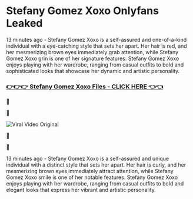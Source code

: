 # Stefany Gomez Xoxo Onlyfans Leaked

<p>13 minutes ago - Stefany Gomez Xoxo is a self-assured and one-of-a-kind individual with a eye-catching style that sets her apart. Her hair is red, and her mesmerizing brown eyes immediately grab attention, while Stefany Gomez Xoxo grin is one of her signature features. Stefany Gomez Xoxo enjoys playing with her wardrobe, ranging from casual outfits to bold and sophisticated looks that showcase her dynamic and artistic personality.</p><p>
<h3><a href="https://fansleaks.com-getfree.pro/stefany-gomez-xoxo" rel="nofollow">👉👉👉 Stefany Gomez Xoxo Files - CLICK HERE 👈👈</a></h3>
<p>🔻</p>
<p>🔻</p> <p>
<a href="https://fansleaks.com-getfree.pro/stefany-gomez-xoxo" rel="nofollow"><img src="https://i.imgur.com/0ZbtXZ5.gif" alt="Viral Video Original" style="max-width: 100%; display: inline-block;" data-target="animated-image.originalImage"></a>
<p>🔻</p>
<p>🔻</p> <p>13 minutes ago - Stefany Gomez Xoxo is a self-assured and unique individual with a distinct style that sets her apart. Her hair is curly, and her mesmerizing brown eyes immediately attract attention, while Stefany Gomez Xoxo smile is one of her notable features. Stefany Gomez Xoxo enjoys playing with her wardrobe, ranging from casual outfits to bold and elegant looks that express her vibrant and artistic personality.</p>